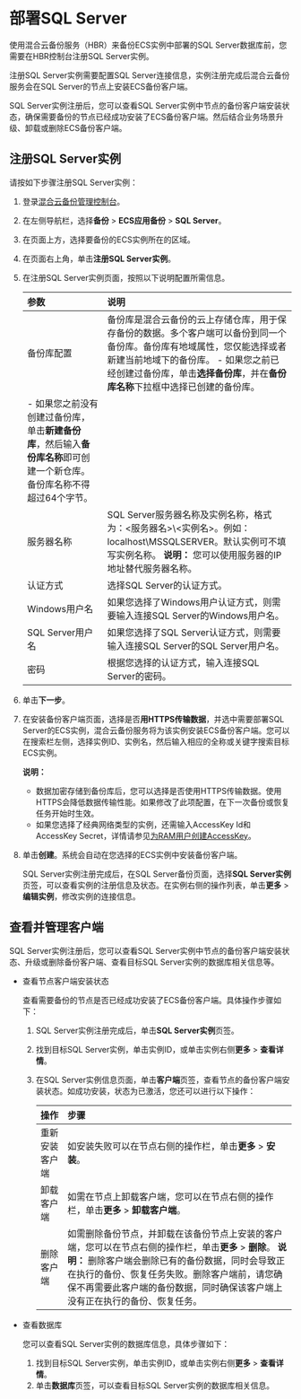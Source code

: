 # 部署SQL Server

使用混合云备份服务（HBR）来备份ECS实例中部署的SQL Server数据库前，您需要在HBR控制台注册SQL Server实例。

注册SQL Server实例需要配置SQL Server连接信息，实例注册完成后混合云备份服务会在SQL Server的节点上安装ECS备份客户端。

SQL Server实例注册后，您可以查看SQL Server实例中节点的备份客户端安装状态，确保需要备份的节点已经成功安装了ECS备份客户端。然后结合业务场景升级、卸载或删除ECS备份客户端。

## 注册SQL Server实例

请按如下步骤注册SQL Server实例：

1.  登录[混合云备份管理控制台](https://hbr.console.aliyun.com)。

2.  在左侧导航栏，选择**备份** \> **ECS应用备份** \> **SQL Server**。

3.  在页面上方，选择要备份的ECS实例所在的区域。

4.  在页面右上角，单击**注册SQL Server实例**。

5.  在注册SQL Server实例页面，按照以下说明配置所需信息。

    |参数|说明|
    |:-|:-|
    |备份库配置|备份库是混合云备份的云上存储仓库，用于保存备份的数据。多个客户端可以备份到同一个备份库。备份库有地域属性，您仅能选择或者新建当前地域下的备份库。     -   如果您之前已经创建过备份库，单击**选择备份库**，并在**备份库名称**下拉框中选择已创建的备份库。
    -   如果您之前没有创建过备份库，单击**新建备份库**，然后输入**备份库名称**即可创建一个新仓库。备份库名称不得超过64个字节。 |
    |服务器名称|SQL Server服务器名称及实例名称，格式为：<服务器名\>\\<实例名\>。例如：localhost\\MSSQLSERVER。默认实例可不填写实例名称。 **说明：** 您可以使用服务器的IP地址替代服务器名称。 |
    |认证方式|选择SQL Server的认证方式。|
    |Windows用户名|如果您选择了Windows用户认证方式，则需要输入连接SQL Server的Windows用户名。|
    |SQL Server用户名|如果您选择了SQL Server认证方式，则需要输入连接SQL Server的SQL Server用户名。|
    |密码|根据您选择的认证方式，输入连接SQL Server的密码。|

6.  单击**下一步**。

7.  在安装备份客户端页面，选择是否**用HTTPS传输数据**，并选中需要部署SQL Server的ECS实例，混合云备份服务将为该实例安装ECS备份客户端。您可以在搜索栏左侧，选择实例ID、实例名，然后输入相应的全称或关键字搜索目标ECS实例。

    **说明：**

    -   数据加密存储到备份库后，您可以选择是否使用HTTPS传输数据。使用HTTPS会降低数据传输性能。如果修改了此项配置，在下一次备份或恢复任务开始时生效。
    -   如果您选择了经典网络类型的实例，还需输入AccessKey Id和AccessKey Secret，详情请参见[为RAM用户创建AccessKey](/cn.zh-CN/常见问题/一般性问题/为RAM用户创建AccessKey.md)。
8.  单击**创建**。系统会自动在您选择的ECS实例中安装备份客户端。

    SQL Server实例注册完成后，在SQL Server备份页面，选择**SQL Server实例**页签，可以查看实例的注册信息及状态。在实例右侧的操作列表，单击**更多** \> **编辑实例**，修改实例的连接信息。


## 查看并管理客户端

SQL Server实例注册后，您可以查看SQL Server实例中节点的备份客户端安装状态、升级或删除备份客户端、查看目标SQL Server实例的数据库相关信息等。

-   查看节点客户端安装状态

    查看需要备份的节点是否已经成功安装了ECS备份客户端。具体操作步骤如下：

    1.  SQL Server实例注册完成后，单击**SQL Server实例**页签。
    2.  找到目标SQL Server实例，单击实例ID，或单击实例右侧**更多** \> **查看详情**。
    3.  在SQL Server实例信息页面，单击**客户端**页签，查看节点的备份客户端安装状态。如成功安装，状态为已激活，您还可以进行以下操作：

        |操作|步骤|
        |:-|:-|
        |重新安装客户端|如安装失败可以在节点右侧的操作栏，单击**更多** \> **安装**。|
        |卸载客户端|如需在节点上卸载客户端，您可以在节点右侧的操作栏，单击**更多** \> **卸载客户端**。|
        |删除客户端|如需删除备份节点，并卸载在该备份节点上安装的客户端，您可以在节点右侧的操作栏，单击**更多** \> **删除**。 **说明：** 删除客户端会删除已有的备份数据，同时会导致正在执行的备份、恢复任务失败。删除客户端前，请您确保不再需要此客户端的备份数据，同时确保该客户端上没有正在执行的备份、恢复任务。 |

-   查看数据库

    您可以查看SQL Server实例的数据库信息，具体步骤如下：

    1.  找到目标SQL Server实例，单击实例ID，或单击实例右侧**更多** \> **查看详情**。
    2.  单击**数据库**页签，可以查看目标SQL Server实例的数据库相关信息。

